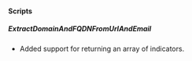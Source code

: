 
#### Scripts

##### ExtractDomainAndFQDNFromUrlAndEmail

- Added support for returning an array of indicators.
